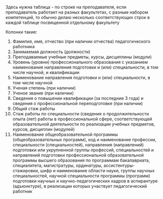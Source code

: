 Здесь нужна таблица - по строке на преподавателя, если преподаватель работает на разных факультетах, с разным набором компетенций, то обычно делаю несколько соответствующих строк в каждой таблице посвященной отдельному факультету 

Колонки такие:

1. Фамилия, имя, отчество (при наличии отчества) педагогического работника 
2. Занимаемая должность (должности) 
3. Преподаваемые учебные предметы, курсы, дисциплины (модули) 
4. Уровень (уровни) профессионального образования с указанием наименования направления подготовки и (или) специальности, в том числе  научной,  и квалификации 
5. Наименование  направления подготовки и (или) специальности, в том числе научной 
6. Ученая степень (при наличии) 
7. Ученое звание (при наличии) 
8. Сведения о повышении квалификации (за последние 3 года) и сведения о профессиональной переподготовке (при наличии) 
9. Общий стаж работы 
10. Стаж работы по специальности (сведения о продолжительности опыта (лет) работы в профессиональной сфере, соответствующей образовательной деятельности по реализации учебных предметов, курсов, дисциплин (модулей) 
11. Наименование общеобразовательной программы (общеобразовательных программ), код и наименование профессии, специальности (специальностей), направления (направлений) подготовки или укрупненной группы профессий, специальностей и направлений подготовки профессиональной образовательной программы высшего образования по программам бакалавриата, специалитета, магистратуры,  ординатуры, ассистентуры-стажировки, шифр  и наименование области науки, группы научных специальностей, научной специальности программы (программ) подготовки научных  и научно-педагогических кадров в аспирантуре (адъюнктуре), в реализации которых участвует педагогический работник 


